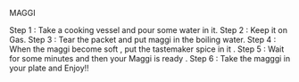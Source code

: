  MAGGI

 Step 1 : Take a cooking vessel and pour some water in it.
 Step 2 : Keep it on Gas.
 Step 3 : Tear the packet and put maggi in the boiling water.
 Step 4 : When the maggi become soft , put the tastemaker spice in it .
 Step 5 : Wait for some minutes and then your Maggi is ready .
 Step 6 : Take the magggi in your plate and Enjoy!!

 
